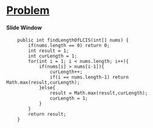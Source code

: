 # [Problem](https://leetcode.com/problems/longest-continuous-increasing-subsequence/)

#### Slide Window
````
    public int findLengthOfLCIS(int[] nums) {
        if(nums.length == 0) return 0;
        int result = 1;
        int curLength = 1;
        for(int i = 1; i < nums.length; i++){
            if(nums[i] > nums[i-1]){
                curLength++;
                if(i == nums.length-1) return Math.max(result,curLength);
            }else{
                result = Math.max(result,curLength);
                curLength = 1;
            }
        }
        return result;
    }
````
